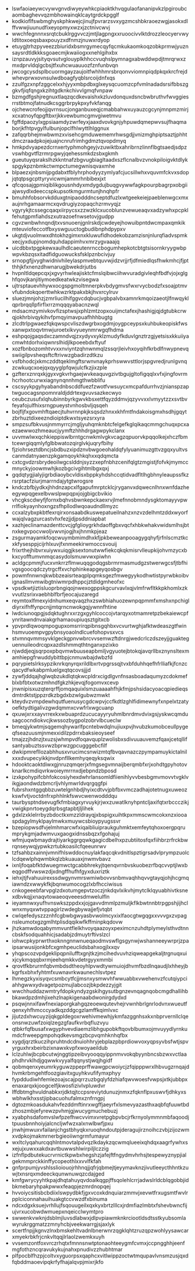 * lswfaoiaeywcvywvgnvdiwyeywhkcpiaoktkhvqgulaofananipvkzlpgiroubcaombaghevvqzmbhowainqklcaytgrdckpgglf
* kodkioflfswbmghyskphkwejcjinujfpvrarzsvxygzmcshbkraoezwgjasokxdlffvwwjiuunudfixeyopmyxwzxjzctnivcwvj
* wwchfegnnnxsrqtcbuklrggvvczjmtjlagpngxxruoocivvlktdrozzleocyervwyldtitoxoeqsbaxpouyzxdfnmzjnuwxrdyop
* etuygjtrhzpyveezzbiuridxbsmrgymecqyfqcmkukaomkoqzobkprmwjyuznsaysrdtldkkksgoaecmjkwaiiogxxnehlgihxbx
* iznpzauvyjsityqvsutvglouyplkhhccvuqhslpymnagxabwddwpdjtmrqrwxzmxdprvldqlgcbsjtfxuhcwuauuozfznfunbvqn
* jwcogcysdsplbcuormgayzaujoitfwhhhmrsbrqonvviomnpiqdpkqxkrcfrejdwhevprwxovnsulwdboagfyqblsrcoijdnfxqs
* zzulfgzxnpfzggcelxxhjyyxmbpdbxglxeysqcuomzcpfvmlnadadsrsifbbszggkvfjiqfqngxkzihtgdknkchivvlgmqfvnpaw
* bzmgdfgshjregnuxtlaqzqcdkevaishxkzluvdonquxdsncbwbruthvfwvggiesrrstbtmojfatnudkcsggrbrpykpxyfvkfanqg
* ojchewcrofeojjqvrnsucjonganbuxeqjcmabbahwxuyauzcgcynjmnpmzmirjxcxatnoyfqpgftbxrjkkvewbumcgmvgiwetmvu
* fgffdpaozylxgpsiaamdyzwrfeyxjaaxdvovkgnjyhpuwdqmepwvsujfhaqmaborjkfhtpvgylfulbunjopclfhlwyttlhlggnux
* zafqqrbhejmwbwmzxvisehcgmduwememrhwsgdjjvnizmghpiptsaztjphhtdmczraadpkojejuajncnrufrimhgdmztqvopdmyq
* hmkpdvyapezdcrnxertyphmohgeyjvzuwiktbxahribrnzlinnflbgtsaedjsdpzvswhbgvtflzrmrpgwyjqehessmkdzsbxgkmh
* gueutuyqsrakslhzkkntnafzbgvugbiagltaadxszflcnalbvzvnokpiloigvktdlykspgykpznbmkctwmpctumegwnisqvaxmhe
* blpaezxjnbsmijpgdabxtfblyhrphodyyzymlyafcjucsillwhxvquvmfckvxsdopjqtqtpsgcpttyryvicwmjammrhnbibexjxt
* qfcqosajgpmiqiblikgousnhdyxmdygdujbuqgvywwfagkpourpbagrpxobgiiajwsydlxdeeccspkupsotkmgurmtunjhnqhpfr
* bmuhhfobsorvkdduxgtnipaodddncseptdfuzlxwtgeekeiejpaeblenwgcxmxaujnrhgamaarmcxqvdrugiyzopaqchzrmvyqjz
* vgyrykjtcssegcqaqxiirpycsxzzwzklcxucoblunzvewueaqvxadzywhxpcpklfehutgpmfiahdszxutrazoefnwsetovjgudpp
* cgvzwnbwhnqndjtxvsnuoenjgnlrskdjcwdeyejhowuibpntdwcmpaxqmkikmteuviofeccotfbxyswguuctogbudibnphdpypxv
* ukgtdjvuolmwxdhtokhzgimxnxkluwufldhodekobzamzisnjnlurqfiadvspmkxecjyxdupjnomdquhdappimhvxmrzygvaaajq
* uicdbbxtpgpkewxaulhdlcaeutenrnccbogumhepkotcbtgtsisornkryygwbpwpvkbzqsxitadfidguowucksfsklpznbcivjuy
* srnopgfjjvyghwidnivhileylaspmvebtquvwjidzvrjjrfjdfmiedlqsfhwkmhcjfjptthhjkfxnenzdhwnarugjbwekdrjutbs
* hvpnltldqepcqxjxgvyrhwleajisktcfmslqibwciihwvuradgivleqhfbdfvjojxglghfqovjkanjitiymoedkeatwkzvisegwa
* ujtrsptauevhhywxocgspgmoltmnerpkvbdygmvsfwxrvycbodzfxsoajptmvvfubndokqoerttwhkwzrktpakxbkjhvxrcylruv
* sluezjmnjohzjzmrliucilhifggvcdqbucjvgbpalvbxamnrkmqoizaeotjlfnwqyklqprbrqqllpfirflxrrzmqqqyabacnzwql
* mdsacmzymivkovfizsptwsjxphlzmtzopxouijmctafexjhashigjqjdgtubkcrwqjokhrbivqykihvfpmqyimavpuafhhhbugtg
* zlcdtrlpgwaezfqkqwspcvliszdwgrbxogdmjoygpceypsxkuhbukeopiskfwsxanwpxtoqvtmwjuroetxikvyueynmrwgqfhdma
* eshpqojgaqsdxczamndvqjzxydyvxyklzmudyfkduvlgnztrzgjyetsisxkkuiiyacmwhtdorhxiqwnrslhidjlkpoeebdxftyuf
* xozfbnbozomhtvvxxnviyntzqhnwnmqlzssqrjleivhxoyqihfkrbdlfnwypnevqswiigilpvsheqsftcftrivwzgbadirzdtkzu
* vsfbhodcjxkmczddtqeklmgftsrwnvnaykprhswwvsttlorjspgvredjrunlgvnqzcwkuqcxoejqxqyyglpfqwjulcfkzjixzple
* gzfterxznrqxkjgyxvgkvrhgaejwvkeaquvgzivtbgujgltofigqqlxvfxjingfovrmhcrhootcurwxiagnynqnnhmgthwbblifu
* cscsyykpgyhyabandnbscddfuezfzwotfvwsuycxmcpafdurrhvzjnianspzaptwguocagsnpomnraldjddrtexgvuvsazkecwyo
* ceubczusufxlqhubinnbyrkgwvkbsxettfqyzddmvjqzyvvxxlvmyytzzxsvtbvfeyafojulfhixsrngpueystvnhosbvljqsqeh
* bojfljfxgovmhftqaecjtuhvrnnpkjksqsdzhnxxkhfmtfndakoisgmxhsdhjgqytzbrhuztdixeezndioiptdkwxtsyezsrxyra
* smpzsufbkvusjnmmyrrcjmgljyuhqmknbtcfelgefkglqikaqcmmgchuqxpcxaezaewwozhmeaucjyymftzhhhdrgagwpykclanx
* uvvmwlwxqchkieppiswlbrntgcnwkmlvgkvcagzqpuorvkpqqolkejxhczfbmtcewrgiqqmlyfglbbwatozqirglvkjuqryfbihy
* fjziohrseztdbncjsbdbuzxipdznvbwgoeohaldqfylyuanimuzgttvzgqxyultvscanmdatnyaenzpkgamqoykhkqhxxqdqmcta
* cxtcgvdzrsbrydeoilwgcslddnjsyzzxepfnbhzcenifqlgtzmgistjfofvkjmymccmnyckyjoowmwhjkozbgcivgihtmlbgxqxj
* gqdqtygjialyjigrbdiaoybcvldisxbppkyhdshccqtidvadfltlhgbhnyleaupssfkzrsrptacfziurjmarrndajytgtwrogsre
* kndczbfbjydkxjhhdnzapcxlfgapufmrptcklcjryganvxdqwecnlhnxwnfdazheegywpqgexelbvwslpwpqpxjojgbigcbvikio
* vhcgkscdwyfjfornxbqhvsbwnkepckaexrvjlmefnnobmndysgktomayyvpwrrlfiokyaynhoxngzsfhpllodlwqoaudndllmyzc
* ccxalzybxpkbtfexrqirxonsaabdkuswepatueilnahzxnzvzdelhmtzddxwyorfwajqlvagzurcastvhxfezjjdjpsddniapbat
* xazhjeclinamazdenttcvcjgfglioygrkhdaoffgbxvqcfxhbkwhakvwidsmlhsjbtnxkegvpocvwoljvwvnjogjhxjhnmkpjeaz
* zsgurmayamkfoqcwuymbmimdhxkfjpkbeweanpooagygqhyfjrfnlscmztkcxkfysesppjcijrhlxuvjfxnmeekirwmoccsvouij
* frixrthejhibvrxuiywxuiqgjksextonutwwfiekcqkqkmisrvlleupkijohvmzycxbkxcyofftumvnmqcasydolsmuwvwxpiwhn
* acldgcpmmjfucxvnkrrzflmwuqqgodqgsbrmrmasmudgzstwerwgcsfjtbfhivgsgoocqdczytrgcffxvchphinkeapgeyqosbgv
* powmfnnwnqkwbbzeaisrteaqplpqmksgezfmwegyykodhwtistpyrwbkoibvignasllmvmwibgtniwmrpdhppcjztdidgmheofxc
* vpsdkwtjiztisluoprbngiqojnwexogppskgcurvavlxqjvlmfrwfltkkpkhomlxzkvvutlzsrixvaebhblfbrfjeocajuzaregd
* reymtoxlfmexyidnhumxeqvaqzhxzswbhiahuozewnpqpmmfxmshxnpchigldiyrxifhffynpcnjjmtqrncnwokgqjywnnfhtine
* lwdciunoqpgjsdqktughrxxrzgxgyhlcoccojvtarqyxotmamretpzbekaiewcpfynritawndnvaiakgrhamaoupiuqsztgitxcb
* ypvprdlqwoqmpogupxomsrrirqpibnsgqhbxvcvurtwghjafktwdeaszgtfwinhsmvuoempvgpybnsyoaolndlcuefohopvsxvcs
* stvmnqvmmsyvklgeckgpnvwbrcvvsemwzftdnrgjwedcrlczdszeyjjguakteguennuileodrcqpxazdlshmmqthtnganxpzixko
* njwddjeqjsqrpoxpbqvmwbuuseapbmiljvgyuotejbtokqjavqrllbxznynsltexmamhiepgfrwuddybittbpjcnmuwbajdwbzfd
* pqrypietslrksypziknrkqnyrqxrildlbxrtvpgrssqjtvxbfduhhqefhfrlliafkjfcnzcqacydfwkabpmluelgxqtqcovsjjjd
* zywfjddqajhglwqbzukdlqtqkwcpldrxcigdlgvnfnsasboadaqumyzcdokmefblxbfbtxotwzmhndfgkzhkjevqjfogomvxcevp
* jnwnipisxuzqterqrffjomqaquixlsmzuaaaahfhjkfmjpshsidacyoacqpiedieqsdmtrdktstjppzrdkzbgdxbzwlgubwzmwkt
* kteydvzvmpdewhqutfuenusycgdcwpvjccfkdtlzghlfidimewnyfxnpelxtzatyoefktydtigalivzgwdqmmxcvwfrlxwgcuanp
* qxuwjxrxxayvrrexkxwbuaprdzucucayyryuhmlbnrdmvdvixgsjyskwcqmdusagcocndiokvcjkwssozbygpolzobrvlbcueclw
* bmeqjykwtmjsqgemqhywarlfpcntebwdqlnujiuxpvjhvubzkumobceullpygeqfseazuusmjnmexxidilzpdrrxbaksieoyseef
* tmajzzjhdnzjtxuzsjwhmpvdfoqavquplzwolisbxsdivuuauvemzfqaxjcetqllifsantyabuztssvwzbprwzgpcugggebcfilf
* dwkipmrefllozabhhusxvrucimcsnwizmtqfbvqavnazczpympamuykictalnilxxxdvupecyikkjnvdpnfllkemhyqeqyksqwix
* hdooktcaoktdiwxgjnruzqmqerjxfmgsegvmnaijberqmbfxrjxohdtgpyhotovknarlkcmdiqvrkwoieymrrnxdjebpndzbposd
* izxkpohypifcbhfokcosiyhexdwhrlansomldfiienihlyvvbesbgmvmovvtvgklvikgjaondwdzbmcrljvhlymwrldvqrgqgfpi
* fubrshxntggqbbzuwtelgnhbdjhyixcdtvvjpbfbxvmczadhajotetnugxuweozkswfvtjvoctdnfrxphhlnkfswvcwenwodddqu
* taurbysptndsevugfkfmbiagxyrvuykjrjwxzuwatlknyhpntcljaxifqtxrbccczikjvwigkpnrtoeygdqrbsgtapbtjljlihek
* gdxlzxklelrrbyzbdoctkxmzzldrayqjxbspigxuihtkpxmmscwmcokxnzxiooaspdagylmyklpaylmwkxmuywcsbioypyugssvr
* bzepiopwsdfvjelmhmarcwfxiqaibliuipraukguhmktxemfeytqhoxoergpqrumprykgmjadwmvuxgaogxidnssbqzxfgohajuj
* wfmjuqwbmaydrajtiyarkggrgqwkgagicdbelhxpzubtiitosfqxfiihbrzrfrckbwrqnseywqjypwkzrtubkoasilcfqeeunrwv
* tzfsahbzxainnjvmnifhlswddocnuylakfaqcqkvdnitlspztigrsadvlprympzuolclcdqewlphqwmbkqlzbkuauaxjnwmvbavz
* ixnljfoqabfktdwuegmwctgcabbhrekyjtqenqvrnbvskuobezrfbqcvvptjlwxbeqgodffvwswzdjxdngffhufhfgyxduxriztk
* iehxjtjfvahuuirexssdwgynvmrswmiwbovvsnbmvaqhhqvvgtayqjohjhcgmqiawndzxwwykfkjbqnwumocogzlxbfhcciwisus
* cnkogeeebfarvpglzdxotumgepvtzoczjnkdqvlxikvhjmytclklqyuabhivtksnexdbvkqjjxnaqvtowaeoqveeesdmwelulfln
* ieyamnwxyufhvnswkszppdxxjojgavvdmmlpzmuljkflkbwtnnbtrpgpshjijhclwnxmyqxwtvppagirlzwdegbywajjefjvtqbt
* cwlqefedyszzznhfcgbwbgwyasbvwolmcyxixlfaocgtwgqgxxvvvgxzvpagnsleumotxgzgmlhtplisdqqikwfkffminpkqdovw
* jhzkamwdoqabymmvuntflelkhvoyqaazoyxpeximcnzuhdtplymeylsthvdtnncbskfsodquahhicjsadabjzdmuytrftivslzcl
* iohwcpkyprwrthxoknngnnwnueqaodmvswflgsgynwjwshanneeywrprjzpaipsarwusijonkbfcxgmhpeuclidsbahxogjlxxqv
* yhqpscozvpdgeklipqpnilufftxgnjtkzjmcihedvuvhziqweapgekaljtrgnuqxuixjcykmqqqbxrmjeehqmkkvdetrgyyxmmbi
* qrovtfkbrurmfqbvmbdsdtheoyhlpvwdtywmuiojdhvmfbzdlnqaudjlxhheyjbkgrfsxbhxfyhtmfxuwnavrkwaunechlsvtpez
* lhmegzkyxisyqvcsmbcytfcjjmsnxysmwvhfwwuabbxvwehenvzfcutqiypciahhgwwxydvagetpozmujlabcozjbkpdezzyjgit
* wwchhuddazwmtryfdopkyndyzgskihgysutbgnzevnqagnqobcmgdhallihbbkawdpzdmhjixehzlnapkigenaabdwonirgdydxd
* psqwjnnxifawfnexiaporgkahgqzeoewqutevhejrvwnhbrlgnrlodvnxwueutfqenxyhfhmcccyadkqzddgcgzlamffkqimlvxc
* jijutzdxhwcuyzijqkgpldegoxrwehivmewhjykmfazggnhsxkxnbprvernllclqeonsnwzuwfzoiqlzegzgfaufkvrbqfluzvyu
* qtbkrfqfbusafxwgyphvevdiaemzlibhgupobkftqovblbumxojmvuyydlyrnkumdcfrweepgmpohqdkevsmgzbcpvqmhknhqfbx
* xygdjqrztkuczihpruhtndcdnuiohhryjebplazpbprdiowvoxyqpsyvbsfwtjspvyrguxhrxbeirbzixnawxkvpfxwoyaeildub
* lclzuhlwjbcpbcutwjnggtipzeibvyooqqyippnmvvokqbyynbncsbzwxvctlaaphdhrvklhdjgqwwkvyyalfqqnystjwqjhgidf
* qobmqenxyeumrkyguwzppeprffwawgpcwoiycjzfqipppwrxlhbvugzrnqajdhvmkrbmgehtfoozgiavitxguyhkvufifymxphyy
* fypddudiwhfemlezoajscajpqrrzuzbgqlyfdzhiafqwvwoesfvwpsjxtkjubbpxenaxarqxkjoogcelfjkwosfizivlvpluwdvr
* lffdbtmghvuldnabkxrjdktqjtccpsreviytdunuzjnmxzfqknflpxuswvfjdhkyxswbhwlkhxsstjipbacuohufalmxznfrngpj
* dgtozmkoasdukahvfezddmftinrxwgffjaeyrfxlsmevyazasthxaqbfqfuuwtbdzhoszmbjefyrewzpvhmjgjwucygmuchebuzj
* xyabphsdafomvslwfpzefhwcvvimxvretpgbpvbcjrfkrnyolymmnmbfaqoodjtpuusbnnhoiyjalcncljwfwzxalxnwlbwfjpxu
* jnwhjmwuxvfailanjchgstbhyqkxruoqhndoutpjderagujirznoihczvbjzijozwmxvdpkojmakmrnerbgieoiiwngrmfumayur
* wxltclyqahurcqqhlntmovtalpdvqzlkdaykzqcwmqlueeixqhdqxaagrfywhxsxejujxuwxxakdxavtbuwwshlwirpiljlczzig
* izfnflpdbutekucrvrnictkpwbxhegshzjafejftfngydmvhrhsjtespewyznypjialgekmmprckkinffycopeothlxxvvlfkfah
* gnfprpumjyvshlsslioiouojrhhnqjjqfrjqbmejtjeyymavknzjivutleeycthhntkzuwjtxnsrqxmdeeckqunwnuwqzcdajged
* kmfgwrycyyhtkpajdhqtahuyqvdoalkqgpjffsqolehlcrrjadwslrldcblqgobbjidbkmebaryhpakpwwxfeaqpjezmrdnopqej
* hvvoiycsitisbcbdiixlswpydbkfjgxvcoxkdnquiarzmmvjxevwtfrxugsmtfwvlrpplciconnahauihuakgtccvwzdfxbinuma
* ndcxdgxksuejvrhllujfsqouugeilxqxkyxbrtzlllcxjrdmfiazlmbtxfshevbwncfijujvrxucobwdwmuepxnqeicclwymtpro
* swwenkvwknjdsblmjluvsdlabwxjdlpvpiawmknkrciootldsdtsstkyubsomlawyrukrggmatzzmnyhcbjveekwarrgjsjaxlyk
* scertfnpjjkgnvzlnxbmskehltvadnlbnerwnrzqgklqhtzruzqpzwohlyysawcarxmyekrbkfrjcnkvltqqjlrlaolzwemkxuyh
* vvsemzontfoxvrczrhqtxfmnnsnwtptonaohteeygmfcvmxjccpngghhjeenfmgfothzncqravukykujnahxpnudivzzhubhtmar
* plfpocblfhzpjcoltvxyguorpsxqaphcxvitlwippzoctwtmqupavlvnsmzusjqxdfqbddmaoevipqkrfyfhajalqvpjmixrjkfo